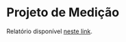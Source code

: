 # Projeto de Medição

Relatório disponível [neste link](https://docs.google.com/document/d/1EG134nzuJ-xDY1G-U-xKWav_0_xjvOyl_4_PG0vxTis/edit?usp=sharing).
